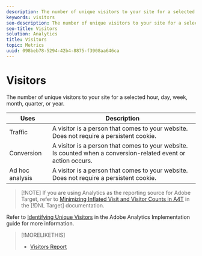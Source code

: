 ```yaml
---
description: The number of unique visitors to your site for a selected hour, day, week, month, quarter, or year.
keywords: visitors
seo-description: The number of unique visitors to your site for a selected hour, day, week, month, quarter, or year.
seo-title: Visitors
solution: Analytics
title: Visitors
topic: Metrics
uuid: 098beb78-5294-42b4-8875-f3908aa646ca
---
```


# Visitors

The number of unique visitors to your site for a selected hour, day, week, month, quarter, or year.

|  Uses  | Description  |
|---|---|
|  Traffic  | A visitor is a person that comes to your website. Does not require a persistent cookie.  |
|  Conversion  | A visitor is a person that comes to your website. Is counted when a conversion-related event or action occurs.  |
|  Ad hoc analysis  | A visitor is a person that comes to your website. Does not require a persistent cookie.  |

> [!NOTE] If you are using Analytics as the reporting source for Adobe Target, refer to [Minimizing Inflated Visit and Visitor Counts in A4T](https://marketing.adobe.com/resources/help/en_US/target/a4t/minimizing-inflated-visit-and-visitor-counts-a4t.html) in the [!DNL Target] documentation.

Refer to [Identifying Unique Visitors](https://marketing.adobe.com/resources/help/en_US/sc/implement/visid_overview.html) in the Adobe Analytics Implementation guide for more information.

>[!MORELIKETHIS]
>
>* [Visitors Report](/help/components/c-variables/dimensionslist/reports-visitors.md)
